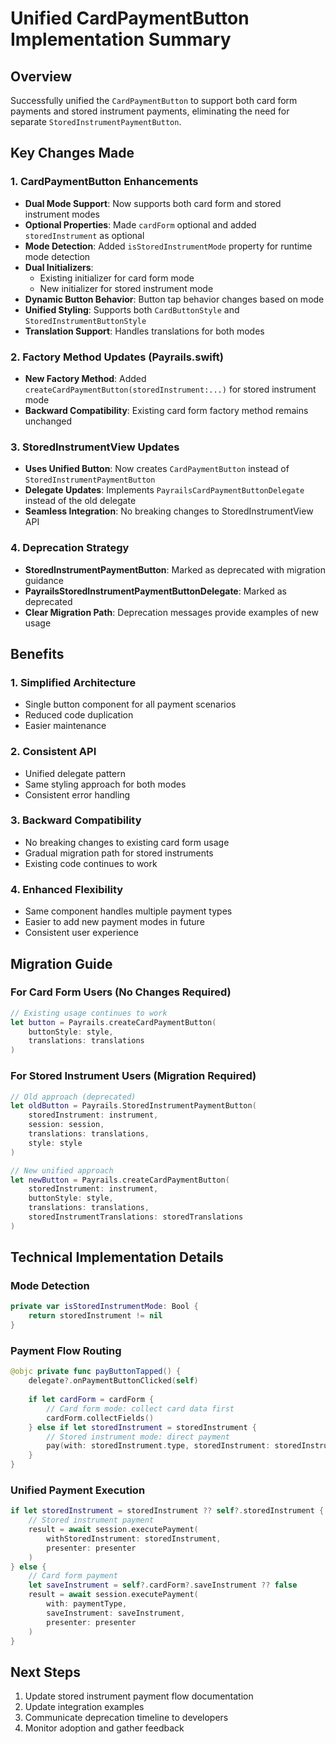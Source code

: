 # Unified CardPaymentButton Implementation Summary

## Overview
Successfully unified the `CardPaymentButton` to support both card form payments and stored instrument payments, eliminating the need for separate `StoredInstrumentPaymentButton`.

## Key Changes Made

### 1. CardPaymentButton Enhancements
- **Dual Mode Support**: Now supports both card form and stored instrument modes
- **Optional Properties**: Made `cardForm` optional and added `storedInstrument` as optional
- **Mode Detection**: Added `isStoredInstrumentMode` property for runtime mode detection
- **Dual Initializers**: 
  - Existing initializer for card form mode
  - New initializer for stored instrument mode
- **Dynamic Button Behavior**: Button tap behavior changes based on mode
- **Unified Styling**: Supports both `CardButtonStyle` and `StoredInstrumentButtonStyle`
- **Translation Support**: Handles translations for both modes

### 2. Factory Method Updates (Payrails.swift)
- **New Factory Method**: Added `createCardPaymentButton(storedInstrument:...)` for stored instrument mode
- **Backward Compatibility**: Existing card form factory method remains unchanged

### 3. StoredInstrumentView Updates
- **Uses Unified Button**: Now creates `CardPaymentButton` instead of `StoredInstrumentPaymentButton`
- **Delegate Updates**: Implements `PayrailsCardPaymentButtonDelegate` instead of the old delegate
- **Seamless Integration**: No breaking changes to StoredInstrumentView API

### 4. Deprecation Strategy
- **StoredInstrumentPaymentButton**: Marked as deprecated with migration guidance
- **PayrailsStoredInstrumentPaymentButtonDelegate**: Marked as deprecated
- **Clear Migration Path**: Deprecation messages provide examples of new usage

## Benefits

### 1. Simplified Architecture
- Single button component for all payment scenarios
- Reduced code duplication
- Easier maintenance

### 2. Consistent API
- Unified delegate pattern
- Same styling approach for both modes
- Consistent error handling

### 3. Backward Compatibility
- No breaking changes to existing card form usage
- Gradual migration path for stored instruments
- Existing code continues to work

### 4. Enhanced Flexibility
- Same component handles multiple payment types
- Easier to add new payment modes in future
- Consistent user experience

## Migration Guide

### For Card Form Users (No Changes Required)
```swift
// Existing usage continues to work
let button = Payrails.createCardPaymentButton(
    buttonStyle: style,
    translations: translations
)
```

### For Stored Instrument Users (Migration Required)
```swift
// Old approach (deprecated)
let oldButton = Payrails.StoredInstrumentPaymentButton(
    storedInstrument: instrument,
    session: session,
    translations: translations,
    style: style
)

// New unified approach
let newButton = Payrails.createCardPaymentButton(
    storedInstrument: instrument,
    buttonStyle: style,
    translations: translations,
    storedInstrumentTranslations: storedTranslations
)
```

## Technical Implementation Details

### Mode Detection
```swift
private var isStoredInstrumentMode: Bool {
    return storedInstrument != nil
}
```

### Payment Flow Routing
```swift
@objc private func payButtonTapped() {
    delegate?.onPaymentButtonClicked(self)
    
    if let cardForm = cardForm {
        // Card form mode: collect card data first
        cardForm.collectFields()
    } else if let storedInstrument = storedInstrument {
        // Stored instrument mode: direct payment
        pay(with: storedInstrument.type, storedInstrument: storedInstrument)
    }
}
```

### Unified Payment Execution
```swift
if let storedInstrument = storedInstrument ?? self?.storedInstrument {
    // Stored instrument payment
    result = await session.executePayment(
        withStoredInstrument: storedInstrument,
        presenter: presenter
    )
} else {
    // Card form payment
    let saveInstrument = self?.cardForm?.saveInstrument ?? false
    result = await session.executePayment(
        with: paymentType,
        saveInstrument: saveInstrument,
        presenter: presenter
    )
}
```

## Next Steps
1. Update stored instrument payment flow documentation
2. Update integration examples
3. Communicate deprecation timeline to developers
4. Monitor adoption and gather feedback
